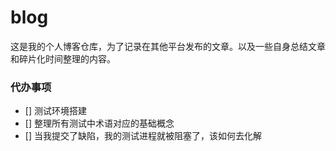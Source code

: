 # blog
这是我的个人博客仓库，为了记录在其他平台发布的文章。以及一些自身总结文章和碎片化时间整理的内容。


### 代办事项
- [] 测试环境搭建
- [] 整理所有测试中术语对应的基础概念 
- [] 当我提交了缺陷，我的测试进程就被阻塞了，该如何去化解